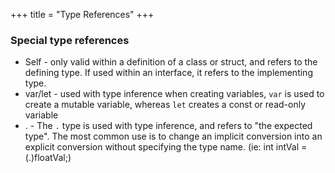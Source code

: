 +++
title = "Type References"
+++

### Special type references

* Self - only valid within a definition of a class or struct, and refers to the defining type. If used within an interface, it refers to the implementing type.
* var/let - used with type inference when creating variables, `var` is used to create a mutable variable, whereas `let` creates a const or read-only variable
* . - The `.` type is used with type inference, and refers to "the expected type". The most common use is to change an implicit conversion into an explicit conversion without specifying the type name. (ie: int intVal = (.)floatVal;)
